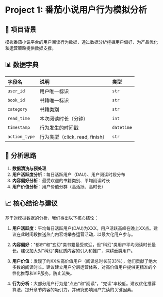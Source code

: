 # Project 1: 番茄小说用户行为模拟分析

## 📌 项目背景
模拟番茄小说平台的用户阅读行为数据，通过数据分析挖掘用户偏好，为产品优化和运营策略提供数据支撑。

## 📊 数据字典
| 字段名 | 说明 | 类型 |
| :--- | :--- | :--- |
| `user_id` | 用户唯一标识 | `str` |
| `book_id` | 书籍唯一标识 | `str` |
| `category` | 书籍类别 | `str` |
| `read_time` | 本次阅读时长（分钟） | `int` |
| `timestamp` | 行为发生的时间戳 | `datetime` |
| `action_type` | 行为类型（click, read, finish） | `str` |

## 🚀 分析思路
1.  **数据清洗与预处理**
2.  **用户活跃度分析**：每日活跃用户（DAU）、用户阅读时段分布
3.  **内容偏好分析**：最受欢迎的书籍类别、平均阅读时长
4.  **用户价值分析**：用户价值分群（高活跃、高时长）

## 📈 核心结论与建议
基于对模拟数据的分析，我们得出以下核心结论：

1. **用户活跃度**：平均每日活跃用户(DAU)为XXX，用户活跃高峰在晚上XX点。建议在此时间段推送热门内容或举办运营活动，以最大化用户参与。

2. **内容偏好**："都市"和"玄幻"类书籍最受欢迎，但"科幻"类用户平均阅读时长最长。建议加大对"科幻"类优质内容的引入和推广，深耕垂类用户。

3. **用户价值**：发现了约XX名高价值用户（阅读总时长前33%），他们贡献了绝大多数的阅读时长。建议建立用户分层运营体系，对高价值用户提供更精准的个性化推荐和VIP服务，防止流失。

4. **行为分析**：大部分用户行为是"点击"和"阅读"，"完读"率较低。建议优化推荐算法，提升章节内容的吸引力，并研究影响用户完读的关键因素。

